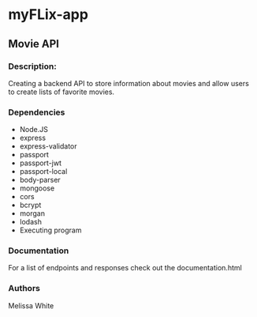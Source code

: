 # myFLix-app
## Movie API

### Description:
Creating a backend API to store information about movies and allow users to create lists of favorite movies.

### Dependencies
- Node.JS
- express
- express-validator
- passport
- passport-jwt
- passport-local
- body-parser
- mongoose
- cors
- bcrypt
- morgan
- lodash
- Executing program

### Documentation
For a list of endpoints and responses check out the documentation.html

### Authors
Melissa White
